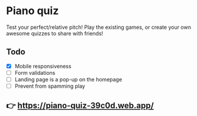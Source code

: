 # Piano quiz

Test your perfect/relative pitch! Play the existing games, or create your own awesome quizzes to share with friends!

## Todo

- [X] Mobile responsiveness
- [ ] Form validations
- [ ] Landing page is a pop-up on the homepage
- [ ] Prevent from spamming play

## 👉 https://piano-quiz-39c0d.web.app/

